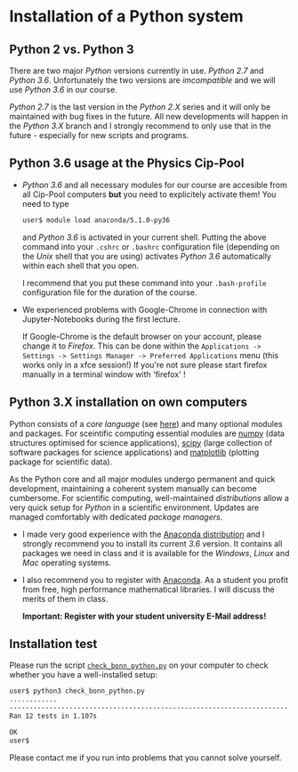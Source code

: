 # Installation of a Python system

## Python 2 vs. Python 3
There are two major *Python* versions currently in use. *Python 2.7* and
*Python 3.6*. Unfortunately the two versions are *imcompatible* and
we will use *Python 3.6* in our course.

*Python 2.7* is the last version in the *Python 2.X* series and it
will only be maintained with bug fixes in the future. All new
developments will happen in the *Python 3.X* branch and I strongly
recommend to only use that in the future - especially for new scripts
and programs.

## Python 3.6 usage at the Physics Cip-Pool
- *Python 3.6* and all necessary modules for our course are accesible from all
  Cip-Pool computers **but** you need to
  explicitely activate them! You need to type

  ```bash
  user$ module load anaconda/5.1.0-py36
  ```

  and *Python 3.6* is activated in your current shell. Putting the above command
  into your `.cshrc` or `.bashrc` configuration file (depending on the *Unix*
  shell that you are using) activates *Python 3.6* automatically within each
  shell that you open.


  I recommend that you put these command into your `.bash-profile` configuration file
  for the duration of the course.

- We experienced problems with Google-Chrome in connection with Jupyter-Notebooks during the first lecture.

  If Google-Chrome is the default browser on your account, please change
  it to *Firefox*. This can be done within the
  ```Applications -> Settings -> Settings Manager -> Preferred Applications```
  menu (this works only in a xfce session!)
  If you're not sure please start firefox manually in a terminal window with 'firefox' !

## Python 3.X installation on own computers
Python consists of a *core language* (see
[here](https://www.python.org/)) and many optional modules and
packages. For sceintific computing essential modules are
[numpy](http://www.numpy.org/) (data structures optimised for science
applications), [scipy](https://www.scipy.org/) (large collection of
software packages for science applications) and
[matplotlib](http://matplotlib.org/) (plotting package for scientific
data).

As the Python core and all major modules undergo permanent and quick
development, maintaining a coherent system manually can become
cumbersome. For scientific computing, well-maintained *distributions*
allow a very quick setup for *Python* in a scientific environment.
Updates are managed comfortably with dedicated *package managers*.

- I made very good experience with the [Anaconda
  distribution](https://www.continuum.io/) and I strongly recommend you
  to install its current *3.6* version. It contains all packages we need in
  class and it is available for the *Windows*, *Linux* and *Mac* operating
  systems.

- I also recommend you to register with [Anaconda](https://anaconda.org/).
  As a student you profit from free, high performance mathematical libraries.
  I will discuss the merits of them in class.

  **Important: Register with your student university E-Mail address!**

## Installation test
Please run the script [```check_bonn_python.py```](https://github.com/ocordes/Python_SS_2018/tree/master/check_bonn_python.py) on your computer to check whether you have a well-installed setup:

```bash
user$ python3 check_bonn_python.py
............
----------------------------------------------------------------------
Ran 12 tests in 1.107s

OK
user$
```
Please contact me if you run into problems that you cannot solve yourself.
